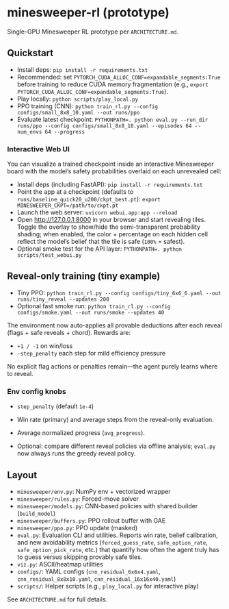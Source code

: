 # minesweeper-rl (prototype)

Single-GPU Minesweeper RL prototype per `ARCHITECTURE.md`.

## Quickstart

- Install deps: `pip install -r requirements.txt`
- Recommended: set `PYTORCH_CUDA_ALLOC_CONF=expandable_segments:True` before training to reduce CUDA memory fragmentation (e.g., `export PYTORCH_CUDA_ALLOC_CONF=expandable_segments:True`).
- Play locally: `python scripts/play_local.py`
- PPO training (CNN): `python train_rl.py --config configs/small_8x8_10.yaml --out runs/ppo`
- Evaluate latest checkpoint: `PYTHONPATH=. python eval.py --run_dir runs/ppo --config configs/small_8x8_10.yaml --episodes 64 --num_envs 64 --progress`

### Interactive Web UI

You can visualize a trained checkpoint inside an interactive Minesweeper board with the model’s safety probabilities overlaid on each unrevealed cell:

- Install deps (including FastAPI): `pip install -r requirements.txt`
- Point the app at a checkpoint (defaults to `runs/baseline_quick20_u200/ckpt_best.pt`): `export MINESWEEPER_CKPT=/path/to/ckpt.pt`
- Launch the web server: `uvicorn webui.app:app --reload`
- Open http://127.0.0.1:8000 in your browser and start revealing tiles. Toggle the overlay to show/hide the semi-transparent probability shading; when enabled, the color + percentage on each hidden cell reflect the model’s belief that the tile is safe (`100%` = safest).
- Optional smoke test for the API layer: `PYTHONPATH=. python scripts/test_webui.py`

## Reveal-only training (tiny example)

- Tiny PPO: `python train_rl.py --config configs/tiny_6x6_6.yaml --out runs/tiny_reveal --updates 200`
- Optional fast smoke run: `python train_rl.py --config configs/smoke.yaml --out runs/smoke --updates 40`

The environment now auto-applies all provable deductions after each reveal (flags + safe reveals + chord). Rewards are:

- `+1 / -1` on win/loss
- `-step_penalty` each step for mild efficiency pressure

No explicit flag actions or penalties remain—the agent purely learns where to reveal.

### Env config knobs

- `step_penalty` (default `1e-4`)

- Win rate (primary) and average steps from the reveal-only evaluation.
- Average normalized progress (`avg_progress`).
- Optional: compare different reveal policies via offline analysis; `eval.py` now always runs the greedy reveal policy.

## Layout

- `minesweeper/env.py`: NumPy env + vectorized wrapper
- `minesweeper/rules.py`: Forced-move solver
- `minesweeper/models.py`: CNN-based policies with shared builder (`build_model`)
- `minesweeper/buffers.py`: PPO rollout buffer with GAE
- `minesweeper/ppo.py`: PPO update (masked)
- `eval.py`: Evaluation CLI and utilities. Reports win rate, belief calibration, and new avoidability metrics (`forced_guess_rate`, `safe_option_rate`, `safe_option_pick_rate`, etc.) that quantify how often the agent truly has to guess versus skipping provably safe tiles.
- `viz.py`: ASCII/heatmap utilities
- `configs/`: YAML configs (`cnn_residual_6x6x4.yaml`, `cnn_residual_8x8x10.yaml`, `cnn_residual_16x16x40.yaml`)
- `scripts/`: Helper scripts (e.g., `play_local.py` for interactive play)

See `ARCHITECTURE.md` for full details.
